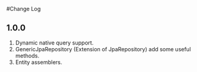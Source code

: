 #Change Log

## 1.0.0
1. Dynamic native query support.
2. GenericJpaRepository (Extension of JpaRepository) add some useful methods.
3. Entity assemblers.

